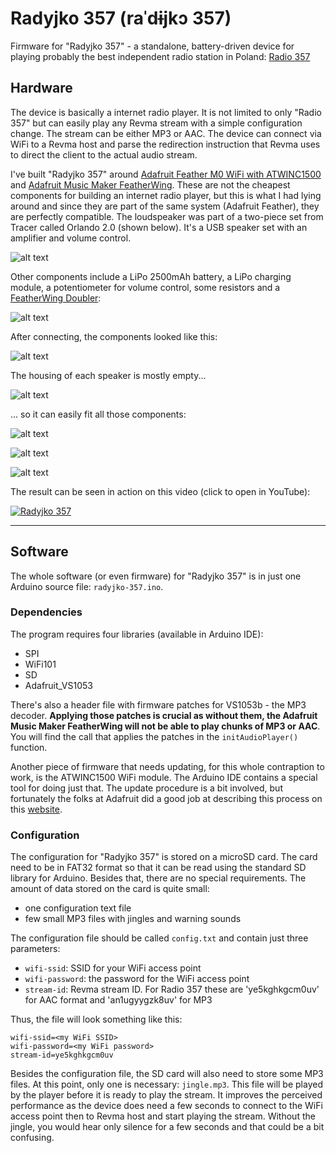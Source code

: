 # Radyjko 357 (raˈdɨjkɔ 357)

Firmware for "Radyjko 357" - a standalone, battery-driven device for playing probably the best independent radio station in Poland: [Radio 357](https://radio357.pl/)

## Hardware

The device is basically a internet radio player. It is not limited to only "Radio 357" but can easily play any Revma stream with a simple configuration change. The stream can be either MP3 or AAC. The device can connect via WiFi to a Revma host and parse the redirection instruction that Revma uses to direct the client to the actual audio stream.

I've built "Radyjko 357" around [Adafruit Feather M0 WiFi with ATWINC1500](https://www.adafruit.com/product/3010) and [Adafruit Music Maker FeatherWing](https://www.adafruit.com/product/3357). These are not the cheapest components for building an internet radio player, but this is what I had lying around and since they are part of the same system (Adafruit Feather), they are perfectly compatible. The loudspeaker was part of a two-piece set from Tracer called Orlando 2.0 (shown below). It's a USB speaker set with an amplifier and volume control.

![alt text](/pics/P1160268.jpg)

Other components include a LiPo 2500mAh battery, a LiPo charging module, a potentiometer for volume control, some resistors and a [FeatherWing Doubler](https://www.adafruit.com/product/2890):

![alt text](/pics/P1160274.jpg)

After connecting, the components looked like this:

![alt text](/pics/P1160287.jpg)

The housing of each speaker is mostly empty...

![alt text](/pics/P1160272.jpg)

... so it can easily fit all those components: 

![alt text](/pics/P1160289.jpg)

![alt text](/pics/P1160290.jpg)

![alt text](/pics/P1160293.jpg)

The result can be seen in action on this video (click to open in YouTube):

[![Radyjko 357](https://img.youtube.com/vi/wZRowB8RlqE/maxresdefault.jpg)](https://youtu.be/wZRowB8RlqE "Radyjko 357")

---

## Software

The whole software (or even firmware) for "Radyjko 357" is in just one Arduino source file: `radyjko-357.ino`. 

### Dependencies

The program requires four libraries (available in Arduino IDE):
- SPI
- WiFi101
- SD
- Adafruit_VS1053

There's also a header file with firmware patches for VS1053b - the MP3 decoder. **Applying those patches is crucial as without them, the Adafruit Music Maker FeatherWing will not be able to play chunks of MP3 or AAC**. You will find the call that applies the patches in the `initAudioPlayer()` function. 

Another piece of firmware that needs updating, for this whole contraption to work, is the ATWINC1500 WiFi module. The Arduino IDE contains a special tool for doing just that. The update procedure is a bit involved, but fortunately the folks at Adafruit did a good job at describing this process on this [website](https://learn.adafruit.com/adafruit-feather-m0-wifi-atwinc1500/updating-firmware).


### Configuration

The configuration for "Radyjko 357" is stored on a microSD card. The card need to be in FAT32 format so that it can be read using the standard SD library for Arduino. Besides that, there are no special requirements. The amount of data stored on the card is quite small:
- one configuration text file
- few small MP3 files with jingles and warning sounds

The configuration file should be called `config.txt` and contain just three parameters:
- `wifi-ssid`: SSID for your WiFi access point 
- `wifi-password`: the password for the WiFi access point
- `stream-id`: Revma stream ID. For Radio 357 these are 'ye5kghkgcm0uv' for AAC format and 'an1ugyygzk8uv' for MP3

Thus, the file will look something like this:

    wifi-ssid=<my WiFi SSID>
    wifi-password=<my WiFi password>
    stream-id=ye5kghkgcm0uv

Besides the configuration file, the SD card will also need to store some MP3 files. At this point, only one is necessary: `jingle.mp3`. This file will be played by the player before it is ready to play the stream. It improves the perceived performance as the device does need a few seconds to connect to the WiFi access point then to Revma host and start playing the stream. Without the jingle, you would hear only silence for a few seconds and that could be a bit confusing. 


